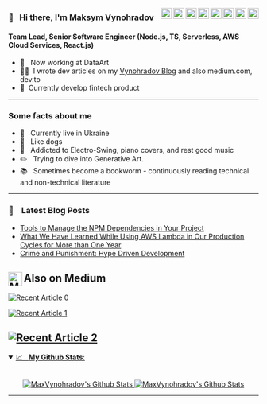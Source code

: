 [<img align="right" alt="MaxVynohradov | Twitter" width="22px" src="https://cdn.jsdelivr.net/npm/simple-icons@v3/icons/twitter.svg" />][twitter]
[<img align="right" alt="MaxVynohradov | Instagram" width="22px" src="https://cdn.jsdelivr.net/npm/simple-icons@v3/icons/telegram.svg" />][telegram]
[<img align="right" alt="MaxVynohradov | LinkedIn" width="22px" src="https://cdn.jsdelivr.net/npm/simple-icons@v3/icons/linkedin.svg" />][linkedin]
[<img align="right" alt="MaxVynohradov | GitHub" width="22px" src="https://cdn.jsdelivr.net/npm/simple-icons@v3/icons/medium.svg" />][medium]
[<img align="right" alt="MaxVynohradov | GitHub" width="22px" src="https://cdn.jsdelivr.net/npm/simple-icons@v3/icons/dev-dot-to.svg" />][devto]
[<img align="right" alt="MaxVynohradov | Gmail" width="22px" src="https://cdn.jsdelivr.net/npm/simple-icons@v3/icons/gmail.svg?color=#12100E" />][gmail]
[<img align="right" alt="MaxVynohradov | LinkedIn" width="22px" src="https://cdn.jsdelivr.net/npm/simple-icons@v3/icons/instagram.svg" />][instagram]
[<img align="right" alt="MaxVynohradov | GitHub" width="22px" src="https://cdn.jsdelivr.net/npm/simple-icons@v3/icons/github.svg" />][github]


### 👋 &nbsp;&nbsp;Hi there, I'm Maksym Vynohradov

#### Team Lead, Senior Software Engineer (Node.js, TS, Serverless, AWS Cloud Services, React.js)

- 💼 &nbsp; Now working at DataArt
- ✍🏻 &nbsp;I wrote dev articles on my [Vynohradov Blog](https://maxvynohradov.github.io/blog) and also medium.com, dev.to
- 📎 &nbsp;Currently develop fintech product

---

### Some facts about me

- 📍 &nbsp; Currently live in Ukraine
- 🐶 &nbsp; Like dogs
- 🎵 &nbsp; Addicted to Electro-Swing, piano covers, and rest good music
- ✏️ &nbsp; Trying to dive into Generative Art.
- 📚 &nbsp; Sometimes become a bookworm - continuously reading technical and non-technical literature

---

### 📝 &nbsp;&nbsp; Latest Blog Posts

- [Tools to Manage the NPM Dependencies in Your Project](https://maxvynohradov.github.io/blog/tools-to-manage-npm-dependency-in-your-project-as-a-professional)
- [What We Have Learned While Using AWS Lambda in Our Production Cycles for More than One Year](https://maxvynohradov.github.io/blog/what-we-have-learned-while-using-aws-lambda-in-our-production-cycles-for-more-than-one-year/)
- [Crime and Punishment: Hype Driven Development](https://maxvynohradov.github.io/blog/crime-and-punishment-hype-driven-development/)

## [<img align="left" alt="MaxVynohradov | GitHub" width="28px" src="https://cdn.jsdelivr.net/npm/simple-icons@v3/icons/medium.svg" />][medium] Also on Medium

 <a target="_blank" href="https://github-readme-medium-recent-article.vercel.app/medium/@vinogradov.max97/0"><img src="https://github-readme-medium-recent-article.vercel.app/medium/@vinogradov.max97/0" alt="Recent Article 0"> 

 <a target="_blank" href="https://github-readme-medium-recent-article.vercel.app/medium/@vinogradov.max97/1"><img src="https://github-readme-medium-recent-article.vercel.app/medium/@vinogradov.max97/1" alt="Recent Article 1"> 

 <a target="_blank" href="https://github-readme-medium-recent-article.vercel.app/medium/@vinogradov.max97/2"><img src="https://github-readme-medium-recent-article.vercel.app/medium/@vinogradov.max97/2" alt="Recent Article 2"> 
---

<details open>
 <summary> 📈 &nbsp;&nbsp;<b>My Github Stats</b>: </summary>
<br>
<p align = "center">
  <img alt="MaxVynohradov's Github Stats" src = "https://github-readme-stats.vercel.app/api?username=MaxVynohradov&hide_rank=true&show_icons=true&theme=buefy&line_height=27">
  <img alt="MaxVynohradov's Github Stats" src = "https://github-readme-stats.vercel.app/api/top-langs/?username=MaxVynohradov&langs_count=3&hide=css,html&theme=buefy">
</p>
</details>


---

[gmail]: mailto:vinogradov.max97@gmail.com
[twitter]: https://twitter.com/max_vynohradov
[telegram]: https://t.me/max_vynogradov
[linkedin]: https://www.linkedin.com/in/max-vynohradov
[github]: https://github.com/MaxVynohradov
[medium]: https://medium.com/@vinogradov.max97
[devto]: https://dev.to/max_vynohradov
[instagram]: https://www.instagram.com/vynohradov.max

